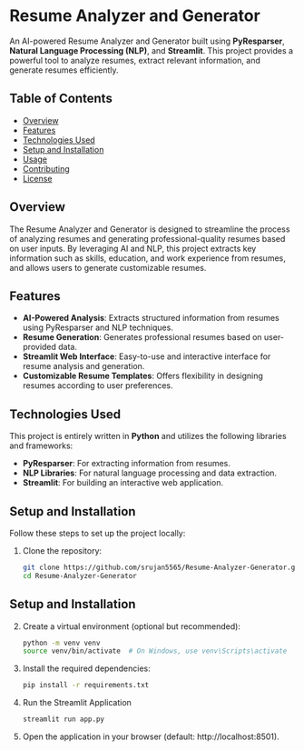 # Resume Analyzer and Generator

An AI-powered Resume Analyzer and Generator built using **PyResparser**, **Natural Language Processing (NLP)**, and **Streamlit**. This project provides a powerful tool to analyze resumes, extract relevant information, and generate resumes efficiently.

## Table of Contents
- [Overview](#overview)
- [Features](#features)
- [Technologies Used](#technologies-used)
- [Setup and Installation](#setup-and-installation)
- [Usage](#usage)
- [Contributing](#contributing)
- [License](#license)

## Overview
The Resume Analyzer and Generator is designed to streamline the process of analyzing resumes and generating professional-quality resumes based on user inputs. By leveraging AI and NLP, this project extracts key information such as skills, education, and work experience from resumes, and allows users to generate customizable resumes.

## Features
- **AI-Powered Analysis**: Extracts structured information from resumes using PyResparser and NLP techniques.
- **Resume Generation**: Generates professional resumes based on user-provided data.
- **Streamlit Web Interface**: Easy-to-use and interactive interface for resume analysis and generation.
- **Customizable Resume Templates**: Offers flexibility in designing resumes according to user preferences.

## Technologies Used
This project is entirely written in **Python** and utilizes the following libraries and frameworks:
- **PyResparser**: For extracting information from resumes.
- **NLP Libraries**: For natural language processing and data extraction.
- **Streamlit**: For building an interactive web application.

## Setup and Installation
Follow these steps to set up the project locally:

1. Clone the repository:
   ```bash
   git clone https://github.com/srujan5565/Resume-Analyzer-Generator.git
   cd Resume-Analyzer-Generator
## Setup and Installation

2. Create a virtual environment (optional but recommended):
   ```bash
   python -m venv venv
   source venv/bin/activate  # On Windows, use venv\Scripts\activate
3. Install the required dependencies:
   ```bash
   pip install -r requirements.txt
4. Run the Streamlit Application
   ```bash
   streamlit run app.py
5. Open the application in your browser (default: http://localhost:8501).

